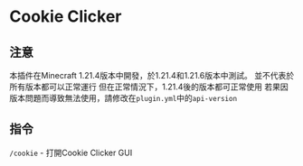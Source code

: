 # Cookie Clicker

## 注意
本插件在Minecraft 1.21.4版本中開發，於1.21.4和1.21.6版本中測試。
並不代表於所有版本都可以正常運行
但在正常情況下，1.21.4後的版本都可正常使用
若果因版本問題而導致無法使用，請修改在`plugin.yml`中的`api-version`

## 指令
`/cookie` - 打開Cookie Clicker GUI